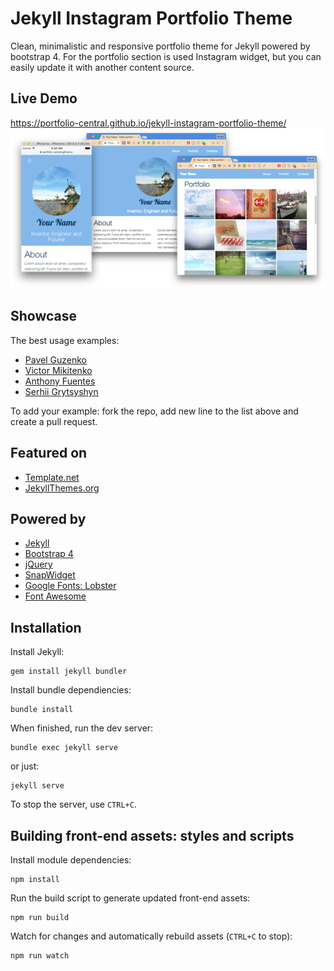 # Jekyll Instagram Portfolio Theme

Clean, minimalistic and responsive portfolio theme for Jekyll powered by bootstrap 4.
For the portfolio section is used Instagram widget, but you can easily update it with another content source.

## Live Demo

https://portfolio-central.github.io/jekyll-instagram-portfolio-theme/
![Jekyll Instagram Portfolio Theme](./screenshot.png "Jekyll Instagram Portfolio Theme")

## Showcase

The best usage examples:

- [Pavel Guzenko](http://guzenko.org.ua)
- [Victor Mikitenko](https://mikitenko-org-ua.github.io/site/)
- [Anthony Fuentes](http://anthonyfuentes.us/)
- [Serhii Grytsyshyn](https://grserhii.github.io/)

To add your example: fork the repo, add new line to the list above and create a pull request.

## Featured on

- [Template.net](https://www.template.net/cms-templates/jekyll/jekyll-themes-templates/)
- [JekyllThemes.org](http://jekyllthemes.org/themes/instagram-portfolio-theme/)

## Powered by

- [Jekyll](https://jekyllrb.com/)
- [Bootstrap 4](http://v4-alpha.getbootstrap.com/)
- [jQuery](https://jquery.com/)
- [SnapWidget](https://snapwidget.com)
- [Google Fonts: Lobster](https://fonts.google.com/specimen/Lobster)
- [Font Awesome](http://fontawesome.io/)

## Installation
Install Jekyll:

```
gem install jekyll bundler
```

Install bundle dependiencies:

```
bundle install
```

When finished, run the dev server:

```
bundle exec jekyll serve
```

or just:

```
jekyll serve

```
To stop the server, use `CTRL+C`.

## Building front-end assets: styles and scripts

Install module dependencies:

```
npm install
```

Run the build script to generate updated front-end assets:

```
npm run build
```

Watch for changes and automatically rebuild assets (`CTRL+C` to stop):
```
npm run watch
```
